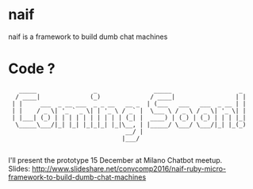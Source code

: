 # naif

  naif is a framework to build dumb chat machines


# Code ?
```
   _____                _                _____                   _ 
  / ____|              (_)              / ____|                 | |
 | |     ___  _ __ ___  _ _ __   __ _  | (___   ___   ___  _ __ | |
 | |    / _ \| '_ ` _ \| | '_ \ / _` |  \___ \ / _ \ / _ \| '_ \| |
 | |___| (_) | | | | | | | | | | (_| |  ____) | (_) | (_) | | | |_|
  \_____\___/|_| |_| |_|_|_| |_|\__, | |_____/ \___/ \___/|_| |_(_)
                                 __/ |                             
                                |___/             
                                
```

I'll present the prototype 15 December at Milano Chatbot meetup.
<br>Slides: http://www.slideshare.net/convcomp2016/naif-ruby-micro-framework-to-build-dumb-chat-machines
